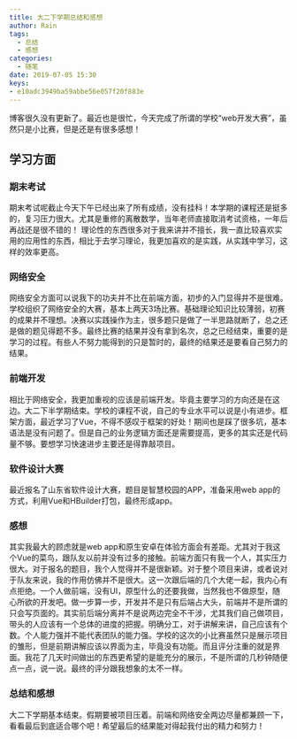 ```yaml
---
title: 大二下学期总结和感想
author: Rain
tags:
  - 总结
  - 感想
categories:
  - 随笔
date: 2019-07-05 15:30
keys: 
- e10adc3949ba59abbe56e057f20f883e
---
```


<Boxx/>

博客很久没有更新了。最近也是很忙，今天完成了所谓的学校“web开发大赛”，虽然只是小比赛，但是还是有很多感想！

## 学习方面
### 期末考试
  期末考试呢截止今天下午已经出来了所有成绩，没有挂科！本学期的课程还是挺多的，复习压力很大。尤其是重修的离散数学，当年老师直接取消考试资格，一年后再战还是很不错的！
   理论性的东西很多对于我来讲并不擅长，我一直比较喜欢实用的应用性的东西，相比于去学习理论，我更加喜欢的是实践，从实践中学习，这样的效率更高。
### 网络安全
  网络安全方面可以说我下的功夫并不比在前端方面，初步的入门显得并不是很难。学校组织了网络安全的大赛，基本上两天3场比赛。基础理论知识比较薄弱，初赛的成果并不理想。决赛以实践操作为主，很多题只是做了一半思路就断了，总之还是做的题见得题不多。最终比赛的结果并没有拿到名次，总之已经结束，重要的是学习的过程。有些人不努力能得到的只是暂时的，最终的结果还是要看自己努力的结果。
### 前端开发
  相比于网络安全，我更加重视的应该是前端开发。毕竟主要学习的方向还是在这边。大二下半学期结束。学校的课程不说，自己的专业水平可以说是小有进步。框架方面，最近学习了Vue，不得不感叹于框架的好处！期间也是踩了很多坑，基本语法是没有问题了。但是自己的业务逻辑方面还是需要提高，更多的其实还是代码量不够。要想学习快速进步主要还是得靠敲项目。
### 软件设计大赛
  最近报名了山东省软件设计大赛，题目是智慧校园的APP，准备采用web app的方式，利用Vue和HBuilder打包，最终形成app。
### 感想
其实我最大的顾虑就是web app和原生安卓在体验方面会有差距。尤其对于我这个Vue的菜鸟，跟队友以前并没有过多的接触。前端方面只有我一个人，其实压力很大。对于报名的题目，我个人觉得并不是很新颖。对于整个项目来讲，或者说对于队友来说，我的作用仿佛并不是很大。这一次跟后端的几个大佬一起，我内心有点拒绝。一个人做前端，没有UI，原型什么的还要我做，当然我也不做原型，随心所欲的开发吧。做一步算一步，开发并不是只有后端占大头，前端并不是所谓的只会写页面的。其实前后端分离并不是说两边完全不干涉，尤其我们自己做项目，带头的人应该有一个总体的进度的把握。明确分工，对于讲解来讲，自己应该有个数。个人能力强并不能代表团队的能力强。学校的这次的小比赛虽然只是展示项目的雏形，但是前期讲解应该以界面为主，毕竟没有功能。而且评分注重的就是界面。我花了几天时间做出的东西更希望的是能充分的展示，不是所谓的几秒钟随便点一点，说一说。最终的评分跟我想象的太不一样。
### 总结和感想
大二下学期基本结束。假期要被项目压着。前端和网络安全两边尽量都兼顾一下，看看最后到底适合哪个吧！希望最后的结果能对得起我付出的精力和努力！

<Vssue :title="$title" />